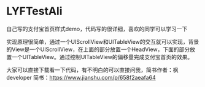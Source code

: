 # LYFTestAli
自己写的支付宝首页样式demo，代码写的很详细，喜欢的同学可以学习一下

实现原理很简单，通过一个UIScrollView和UITableView的交互就可以实现，背景的View是一个UIScrollView，在上面的部分放置一个HeadView，下面的部分放置一个UITableView。通过控制UITableView的偏移量完成支付宝首页的效果。

大家可以直接下载看一下代码，有不明白的可以直接问我，简书作者：枫developer
简书：https://www.jianshu.com/p/658f2aeafa64
